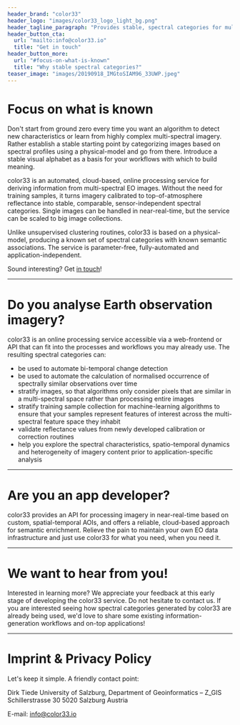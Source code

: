 ```yaml
---
header_brand: "color33"
header_logo: "images/color33_logo_light_bg.png"
header_tagline_paragraph: "Provides stable, spectral categories for multi-spectral Earth observation imagery analysis and applications. Automatically transforms imagery from multiple sensors into transferable, actionable, stable spectral categories in near-real-time. We give you a color alphabet, you build the vocabulary."
header_button_cta:
  url: "mailto:info@color33.io"
  title: "Get in touch"
header_button_more:
  url: "#focus-on-what-is-known"
  title: "Why stable spectral categories?"
teaser_image: "images/20190918_IMGtoSIAM96_33UWP.jpeg"
---
```


# Focus on what is known

Don't start from ground zero every time you want an algorithm to detect new characteristics or learn from highly complex multi-spectral imagery. Rather establish a stable starting point by categorizing images based on spectral profiles using a physical-model and go from there. Introduce a stable visual alphabet as a basis for your workflows with which to build meaning.

color33 is an automated, cloud-based, online processing service for deriving information from multi-spectral EO images. Without the need for training samples, it turns imagery calibrated to top-of-atmosphere reflectance into stable, comparable, sensor-independent spectral categories. Single images can be handled in near-real-time, but the service can be scaled to big image collections.

Unlike unsupervised clustering routines, color33 is based on a physical-model, producing a known set of spectral categories with known semantic associations. The service is parameter-free, fully-automated and application-independent.

Sound interesting? Get [in touch](mailto:info@color33.io)!

---

# Do you analyse Earth observation imagery?

color33 is an online processing service accessible via a web-frontend or API that can fit into the processes and workflows you may already use. The resulting spectral categories can:

- be used to automate bi-temporal change detection
- be used to automate the calculation of normalised occurrence of spectrally similar observations over time
- stratify images, so that algorithms only consider pixels that are similar in a multi-spectral space rather than processing entire images
- stratify training sample collection for machine-learning algorithms to ensure that your samples represent features of interest across the multi-spectral feature space they inhabit
- validate reflectance values from newly developed calibration or correction routines
- help you explore the spectral characteristics, spatio-temporal dynamics and heterogeneity of imagery content prior to application-specific analysis

---

# Are you an app developer?

color33 provides an API for processing imagery in near-real-time based on custom, spatial-temporal AOIs, and offers a reliable, cloud-based approach for semantic enrichment. Relieve the pain to maintain your own EO data infrastructure and just use color33 for what you need, when you need it.


---

# We want to hear from you!

Interested in learning more? We appreciate your feedback at this early stage of developing the color33 service. Do not hesitate to contact us. If you are interested seeing how spectral categories generated by color33 are already being used, we'd love to share some existing information-generation workflows and on-top applications!

---

# Imprint & Privacy Policy

Let's keep it simple. A friendly contact point:

Dirk Tiede
University of Salzburg, Department of Geoinformatics – Z_GIS
Schillerstrasse 30
5020 Salzburg
Austria

E-mail: info@color33.io


